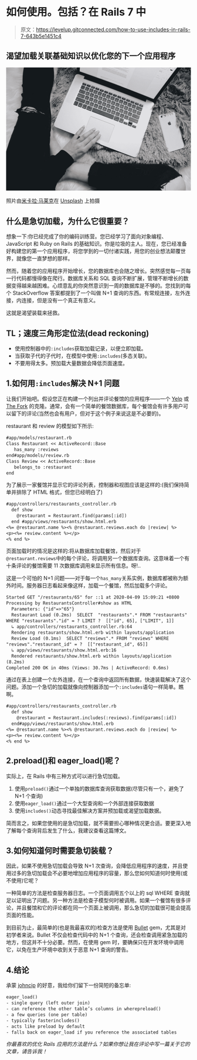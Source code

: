 # 如何使用。包括？在 Rails 7 中

> 原文：<https://levelup.gitconnected.com/how-to-use-includes-in-rails-7-643b5e1451c4>

## 渴望加载关联基础知识以优化您的下一个应用程序

![](img/e91a0154bcd4f23e229fc258d542aeb7.png)

照片由[米卡拉·马莱克](https://unsplash.com/@mikaylamallek?utm_source=medium&utm_medium=referral)在 [Unsplash](https://unsplash.com?utm_source=medium&utm_medium=referral) 上拍摄

## 什么是急切加载，为什么它很重要？

想象一下:你已经完成了你的编码训练营。您已经学习了面向对象编程、JavaScript 和 Ruby on Rails 的基础知识。你是垃圾的主人。现在，您已经准备好构建您的第一个应用程序，将您学到的一切付诸实践，用您的创业想法颠覆世界，就像您一直梦想的那样。

然而，随着您的应用程序开始增长，您的数据库也会随之增长。突然感觉每一页每一行代码都慢得像在爬行。数据库关系和 SQL 查询不断扩展，管理不断增长的数据变得越来越困难。心烦意乱的你突然意识到一周的数据库是不够的。您找到的每个 StackOverflow 答案都提到了一个叫做 N+1 查询的东西。有常规连接，左外连接，内连接，但是没有一个真正有意义。

这就是渴望装载来拯救。

## TL；速度三角形定位法(dead reckoning)

*   使用控制器中的`:includes`获取加载记录，以便立即加载。
*   当获取子代的子代时，在模型中使用`:includes`(多态关联)。
*   不要用得太多。预加载大量数据会降低页面速度。

## 1.如何用`:includes`解决 N+1 问题

让我们开始吧。假设您正在构建一个列出并评论餐馆的应用程序——一个 [Yelp](https://www.yelp.com/) 或 [The Fork](https://www.thefork.com/) 的克隆。通常，会有一个简单的餐馆数据库，每个餐馆会有许多用户可以留下的评论(当然也会有用户，但对于这个例子来说这是不必要的)。

restaurant 和 review 的模型如下所示:

```
#app/models/restaurant.rb
Class Restaurant << ActiveRecord::Base
   has_many :reviews
end#app/models/review.rb
Class Review << ActiveRecord::Base
   belongs_to :restaurant
end
```

为了展示一家餐馆并显示它的评论列表，控制器和视图应该是这样的:(我们保持简单并排除了 HTML 格式，但您已经明白了)

```
#app/controllers/restaurants_controller.rb
  def show
    @restaurant = Restaurant.find(params[:id])
  end #app/views/restaurants/show.html.erb
<%= @restaurant.name %><% @restaurant.reviews.each do |review| %>
<p><%= review.content %></p>
<% end %>
```

页面加载时的情况是这样的:将从数据库加载餐馆，然后对于`@restaurant.reviews`中的每个评论，将调用另一个数据库查询。这意味着一个有十条评论的餐馆需要 11 次数据库调用来显示所有信息。呀!..

这是一个可怕的 N+1 问题——对于每一个`has_many`关系实例，数据库都被称为额外时间。服务器日志看起来像这样，加载一个餐馆，然后加载多个评论。

```
Started GET "/restaurants/65" for ::1 at 2020-04-09 15:09:21 +0800
Processing by RestaurantsController#show as HTML
  Parameters: {"id"=>"65"}
  Restaurant Load (0.2ms)  SELECT  "restaurants".* FROM "restaurants" WHERE "restaurants"."id" = ? LIMIT ?  [["id", 65], ["LIMIT", 1]]
  ↳ app/controllers/restaurants_controller.rb:64
  Rendering restaurants/show.html.erb within layouts/application
  Review Load (0.1ms)  SELECT "reviews".* FROM "reviews" WHERE "reviews"."restaurant_id" = ?  [["restaurant_id", 65]]
  ↳ app/views/restaurants/show.html.erb:16
  Rendered restaurants/show.html.erb within layouts/application (8.2ms)
Completed 200 OK in 40ms (Views: 30.7ms | ActiveRecord: 0.6ms)
```

通过在表上创建一个左外连接，在一个查询中返回所有数据，快速装载解决了这个问题。添加一个急切的加载就像向控制器添加一个`:includes`语句一样简单。瞧啊。

```
#app/controllers/restaurants_controller.rb
  def show
    @restaurant = Restaurant.includes(:reviews).find(params[:id])
  end#app/views/restaurants/show.html.erb
<%= @restaurant.name %><% @restaurant.reviews.each do |review| %>
<p><%= review.content %></p>
<% end %>
```

## 2.preload()和 eager_load()呢？

实际上，在 Rails 中有三种方式可以进行急切加载。

1.  使用`preload()`通过一个单独的数据库查询获取数据(尽管只有一个，避免了 N+1 个查询)
2.  使用`eager_load()`通过一个大型查询和一个外部连接获取数据
3.  使用`includes()`动态寻找最佳解决方案并预加载或渴望加载数据。

简而言之，如果您使用的是急切加载，就不需要担心哪种情况更合适。要更深入地了解每个查询背后发生了什么，我建议查看这篇博文。

## 3.如何知道何时需要急切装载？

因此，如果不使用急切加载会导致 N+1 次查询，会降低应用程序的速度，并且使用过多的急切加载会不必要地增加应用程序的容量，那么您如何知道何时使用(或不使用)它呢？

一种简单的方法是检查服务器日志。一个页面调用五个以上的 sql WHERE 查询就足以证明出了问题。另一种方法是检查子模型何时被调用。如果一个餐馆有很多评论，并且餐馆和它的评论都在同一个页面上被调用，那么急切的加载很可能会提高页面的性能。

到目前为止，最简单的(也是我最喜欢的)检查方法是使用 [Bullet](https://github.com/flyerhzm/bullet) gem，尤其是对初学者来说。Bullet 不仅会检查代码中的 N+1 个查询，还会检查调用紧急加载的地方，但这并不十分必要。然而，在使用 gem 时，要确保只在开发环境中调用它，以免在生产环境中收到关于恶意 N+1 查询的警告。

## 4.结论

承蒙 [johncip](https://gist.github.com/johncip/17c496f04dcd032d594a785e2ad09824) 的好意，我给你们留下一份简短的备忘单:

```
eager_load()
- single query (left outer join)
- can reference the other table’s columns in wherepreload()
- a few queries (one per table)
- typically fasterincludes()
- acts like preload by default
- falls back on eager_load if you reference the associated tables
```

*你最喜欢的优化 Rails 应用的方法是什么？如果你想让我在评论中写一篇关于它的文章，请告诉我！*
